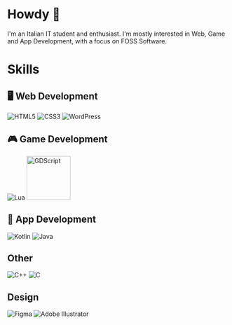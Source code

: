 # Howdy 👋

I'm an Italian IT student and enthusiast.
I'm mostly interested in Web, Game and App Development, with a focus on FOSS Software.

# Skills

## 🖥️ Web Development
![HTML5](https://img.shields.io/badge/html5-%23E34F26.svg?style=for-the-badge&logo=html5&logoColor=white) ![CSS3](https://img.shields.io/badge/css3-%231572B6.svg?style=for-the-badge&logo=css3&logoColor=white)
![WordPress](https://img.shields.io/badge/WordPress-%23117AC9.svg?style=for-the-badge&logo=WordPress&logoColor=white)


## 🎮 Game Development
![Lua](https://img.shields.io/badge/lua-%232C2D72.svg?style=for-the-badge&logo=lua&logoColor=white) <img src="https://i.redd.it/lvwdzzfrivf41.png" alt="GDScript" width="100"/>

## 📱 App Development
![Kotlin](https://img.shields.io/badge/kotlin-%237F52FF.svg?style=for-the-badge&logo=kotlin&logoColor=white) ![Java](https://img.shields.io/badge/java-%23ED8B00.svg?style=for-the-badge&logo=openjdk&logoColor=white)

## Other
![C++](https://img.shields.io/badge/c++-%2300599C.svg?style=for-the-badge&logo=c%2B%2B&logoColor=white) ![C](https://img.shields.io/badge/c-%2300599C.svg?style=for-the-badge&logo=c&logoColor=white)

## Design
![Figma](https://img.shields.io/badge/figma-%23F24E1E.svg?style=for-the-badge&logo=figma&logoColor=white) ![Adobe Illustrator](https://img.shields.io/badge/adobe%20illustrator-%23FF9A00.svg?style=for-the-badge&logo=adobe%20illustrator&logoColor=white)
